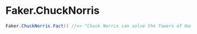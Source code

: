 # Faker.ChuckNorris

```cs
Faker.ChuckNorris.Fact() //=> "Chuck Norris can solve the Towers of Hanoi in one move."
```